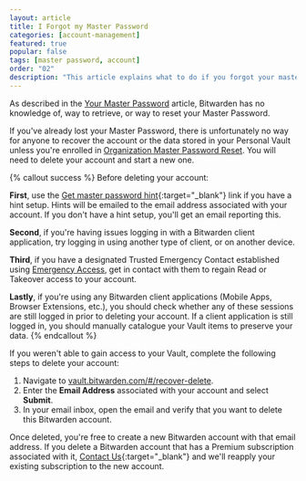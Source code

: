 ```yaml
---
layout: article
title: I Forgot my Master Password
categories: [account-management]
featured: true
popular: false
tags: [master password, account]
order: "02"
description: "This article explains what to do if you forgot your master password, as Bitwarden has no way to retrieve or reset it."
---
```


As described in the [Your Master Password]({{site.baseurl}}/article/master-password/) article, Bitwarden has no knowledge of, way to retrieve, or way to reset your Master Password.

If you've already lost your Master Password, there is unfortunately no way for anyone to recover the account or the data stored in your Personal Vault unless you're enrolled in [Organization Master Password Reset]({{site.baseurl}}/article/admin-reset/). You will need to delete your account and start a new one.

{% callout success %}
Before deleting your account:

**First**, use the [Get master password hint](https://vault.bitwarden.com/#/hint){:target="\_blank"} link if you have a hint setup. Hints will be emailed to the email address associated with your account. If you don't have a hint setup, you'll get an email reporting this.

**Second**, if you're having issues logging in with a Bitwarden client application, try logging in using another type of client, or on another device.

**Third**, if you have a designated Trusted Emergency Contact established using [Emergency Access]({{site.baseurl}}/article/emergency-access/), get in contact with them to regain Read or Takeover access to your account.

**Lastly**, if you're using any Bitwarden client applications (Mobile Apps, Browser Extensions, etc.), you should check whether any of these sessions are still logged in prior to deleting your account. If a client application is still logged in, you should manually catalogue your Vault items to preserve your data.
{% endcallout %}

If you weren't able to gain access to your Vault, complete the following steps to delete your account:

1. Navigate to [vault.bitwarden.com/#/recover-delete](https://vault.bitwarden.com/#/recover-delete).
2. Enter the **Email Address** associated with your account and select **Submit**.
3. In your email inbox, open the email and verify that you want to delete this Bitwarden account.

Once deleted, you're free to create a new Bitwarden account with that email address. If you delete a Bitwarden account that has a Premium subscription associated with it, [Contact Us](https://bitwarden.com/contact/){:target="\_blank"} and we'll reapply your existing subscription to the new account.
